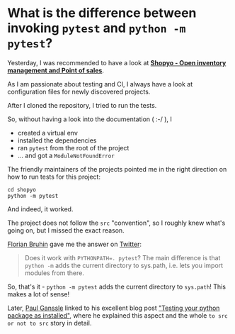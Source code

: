 # What is the difference between invoking `pytest` and `python -m pytest`?

Yesterday, I was recommended to have a look at [**Shopyo - Open inventory management and Point of sales**](https://github.com/Abdur-rahmaanJ/shopyo).

As I am passionate about testing and CI, I always have a look at configuration files for newly discovered projects.

After I cloned the repository, I tried to run the tests.

So, without having a look into the documentation ( :-/ ), I
- created a virtual env
- installed the dependencies
- ran `pytest` from the root of the project
- ... and got a `ModuleNotFoundError`

The friendly maintainers of the projects pointed me in the right direction on how to run tests for this project:

```
cd shopyo
python -m pytest
```

And indeed, it worked.

The project does not follow the `src` "convention", so I roughly knew what's going on,
but I missed the exact reason.

[Florian Bruhin](https://twitter.com/the_compiler) gave me the answer on [Twitter](https://twitter.com/the_compiler/status/1334446761511952384):

> Does it work with `PYTHONPATH=. pytest`? The main difference is that `python -m` adds the current directory to sys.path, i.e. lets you import modules from there.

So, that's it - `python -m pytest` adds the current directory to `sys.path`! This makes a lot of sense!

Later, [Paul Ganssle](https://twitter.com/pganssle) linked to his excellent blog post
["Testing your python package as installed"](https://blog.ganssle.io/articles/2019/08/test-as-installed.html),
where he explained this aspect and the whole `to src or not to src` story in detail.
